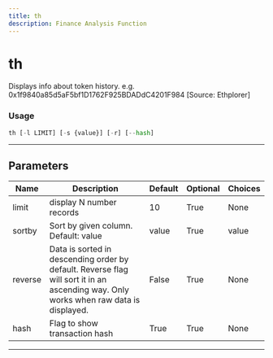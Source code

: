```yaml
---
title: th
description: Finance Analysis Function
---
```


# th

Displays info about token history. e.g. 0x1f9840a85d5aF5bf1D1762F925BDADdC4201F984 [Source: Ethplorer]

### Usage

```python
th [-l LIMIT] [-s {value}] [-r] [--hash]
```

---

## Parameters

| Name | Description | Default | Optional | Choices |
| ---- | ----------- | ------- | -------- | ------- |
| limit | display N number records | 10 | True | None |
| sortby | Sort by given column. Default: value | value | True | value |
| reverse | Data is sorted in descending order by default. Reverse flag will sort it in an ascending way. Only works when raw data is displayed. | False | True | None |
| hash | Flag to show transaction hash | True | True | None |

---
